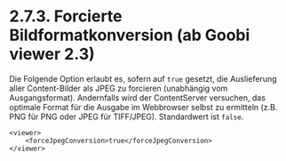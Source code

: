 # 2.7.3. Forcierte Bildformatkonversion \(ab Goobi viewer 2.3\)

Die Folgende Option erlaubt es, sofern auf `true` gesetzt, die Auslieferung aller Content-Bilder als JPEG zu forcieren \(unabhängig vom Ausgangsformat\). Andernfalls wird der ContentServer versuchen, das optimale Format für die Ausgabe im Webbrowser selbst zu ermitteln \(z.B. PNG für PNG oder JPEG für TIFF/JPEG\). Standardwert ist `false`.  


```markup
<viewer>
    <forceJpegConversion>true</forceJpegConversion>
</viewer>
```



